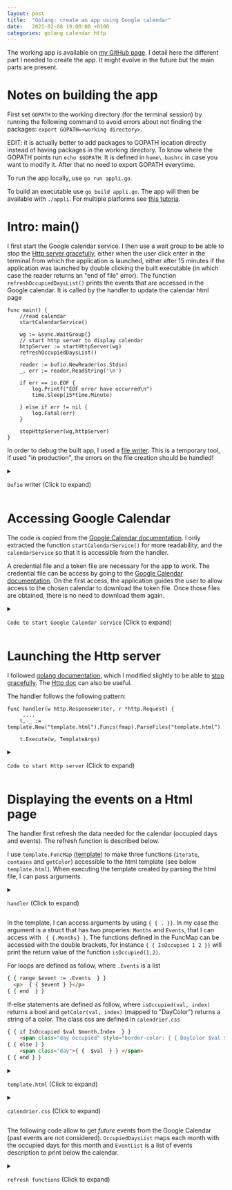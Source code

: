 ```yaml
---
layout: post
title:  "Golang: create an app using Google calendar"
date:   2021-02-08 19:00:00 +0100
categories: golang calendar http
---
```


The working app is available on [my GitHub page][github]. I detail here the different part I needed to create the app. It might evolve in the future but the main parts are present.

# Notes on building the app
First set `GOPATH` to the working directory (for the terminal session) by running the following command to avoid errors about not finding the packages: `export GOPATH=<working directory>`.

EDIT: it is actually better to add packages to GOPATH location directly instead of having packages in the working directory.
To know where the GOPATH points run `echo $GOPATH`.
It is defined in `home\.bashrc` in case you want to modify it.
After that no need to export GOPATH everytime.

To run the app locally, use `go run appli.go`.

To build an executable use `go build appli.go`. 
The app will then be available with `./appli`.
For multiple platforms see [this tutoria][tuto-multiple-platforms].

# Intro: main()
I first start the Google calendar service. 
I then use a wait group to be able to stop the [Http server gracefully][so-stopHttp], either when the user click enter in the terminal from which the application is launched, either after 15 minutes if the application was launched by double clicking the built executable (in which case the reader returns an "end of file" error).
The function `refreshOccupiedDaysList()` prints the events that are accessed in the Google calendar. 
It is called by the handler to update the calendar html page

```golang
func main() {
    //read calendar
    startCalendarService()
 
    wg := &sync.WaitGroup{}
    // start http server to display calendar
    httpServer := startHttpServer(wg)
    refreshOccupiedDaysList()

    reader := bufio.NewReader(os.Stdin)
    _, err := reader.ReadString('\n')

    if err == io.EOF {
        log.Printf("EOF error have occurred\n")
        time.Sleep(15*time.Minute)
        
    } else if err != nil {
        log.Fatal(err)
    } 
    
    stopHttpServer(wg,httpServer)
}
```



In order to debug the built app, I used a [file writer][bufio-doc]. This is a temporary tool, if used "in production", the errors on the file creation should be handled!

<details><summary>

`bufio` writer (Click to expand)</summary>
<p>

```golang
    file, _ := os.Create("./temp.txt")
    writer := bufio.NewWriter(file)
    writer.WriteString("Comment 1 \n")
    writer.WriteString("Comment 2 \n")
    writer.Flush()
```
</p>
</details>


# Accessing Google Calendar
The code is copied from the [Google Calendar documentation][calendar-doc]. 
I only extracted the function `startCalendarService()` for more readability, and the `calendarService` so that it is accessible from the handler.

A credential file and a token file are necessary for the app to work. 
The credential file can be access by going to the [Google Calendar documentation][calendar-doc].
On the first access, the application guides the user to allow access to the chosen calendar to download the token file.
Once those files are obtained, there is no need to download them again.


<details><summary>

`Code to start Google Calendar service` (Click to expand)</summary>
<p>

```golang
// Calendar service functions: getClient, getTokenFromWeb, tokenFromFile, saveToken and startCalendarService

var calendarService  *calendar.Service;

// Retrieve a token, saves the token, then returns the generated client.
func getClient(config *oauth2.Config) *http.Client {
        // The file token.json stores the user's access and refresh tokens, and is
        // created automatically when the authorization flow completes for the first
        // time.
        tokFile := "token.json"
        tok, err := tokenFromFile(tokFile)
        if err != nil {
                tok = getTokenFromWeb(config)
                saveToken(tokFile, tok)
        }
        return config.Client(context.Background(), tok)
}

// Request a token from the web, then returns the retrieved token.
func getTokenFromWeb(config *oauth2.Config) *oauth2.Token {
        authURL := config.AuthCodeURL("state-token", oauth2.AccessTypeOffline)
        fmt.Printf("Go to the following link in your browser then type the "+
                "authorization code: \n%v\n", authURL)

        var authCode string
        if _, err := fmt.Scan(&authCode); err != nil {
                log.Fatalf("Unable to read authorization code: %v", err)
        }

        tok, err := config.Exchange(context.TODO(), authCode)
        if err != nil {
                log.Fatalf("Unable to retrieve token from web: %v", err)
        }
        return tok
}

// Retrieves a token from a local file.
func tokenFromFile(file string) (*oauth2.Token, error) {
        f, err := os.Open(file)
        if err != nil {
                return nil, err
        }
        defer f.Close()
        tok := &oauth2.Token{}
        err = json.NewDecoder(f).Decode(tok)
        return tok, err
}

// Saves a token to a file path.
func saveToken(path string, token *oauth2.Token) {
        fmt.Printf("Saving credential file to: %s\n", path)
        f, err := os.OpenFile(path, os.O_RDWR|os.O_CREATE|os.O_TRUNC, 0600)
        if err != nil {
                log.Fatalf("Unable to cache oauth token: %v", err)
        }
        defer f.Close()
        json.NewEncoder(f).Encode(token)
}

func startCalendarService(){
    b, err := ioutil.ReadFile("credentials.json")
    if err != nil {
            log.Fatalf("Unable to read client secret file: %v", err)
    }

    // If modifying these scopes, delete your previously saved token.json.
    config, err := google.ConfigFromJSON(b, calendar.CalendarReadonlyScope)
    if err != nil {
            log.Fatalf("Unable to parse client secret file to config: %v", err)
    }
    client := getClient(config)

    calendarService, err = calendar.New(client)
    if err != nil {
            log.Fatalf("Unable to retrieve Calendar client: %v", err)
    }
}
```
</p>
</details>




# Launching the Http server
I followed [golang documentation][web-app-doc], which I modified slightly to be able to [stop gracefully][so-stopHttp]. The [Http doc][http-doc] can also be useful.

The handler follows the following pattern:
```golang
func handler(w http.ResponseWriter, r *http.Request) {
	 ....
    t, _ := template.New("template.html").Funcs(fmap).ParseFiles("template.html")

    t.Execute(w, TemplateArgs)
```


<details><summary>

`Code to start Http server` (Click to expand)</summary>
<p>

```golang
// start and stop Http server
func startHttpServer(wg *sync.WaitGroup) *http.Server{
    log.Printf("main: starting HTTP server")

    wg.Add(1)
    httpServer := &http.Server{Addr: ":8080"}

    http.Handle("/resources/", http.StripPrefix("/resources/", http.FileServer(http.Dir("resources")))) 
    http.HandleFunc("/", handler)

    go func() {
        defer wg.Done() // let main know we are done cleaning up

        // always returns error. ErrServerClosed on graceful close
        if err := httpServer.ListenAndServe(); err != http.ErrServerClosed {
            // unexpected error. port in use?
            log.Fatalf("ListenAndServe(): %v", err)
        }
    }()
    return(httpServer)

}

func stopHttpServer(wg *sync.WaitGroup, httpServer *http.Server){
    log.Printf("main: stopping HTTP server")

    // now close the server gracefully ("shutdown")
    // timeout could be given with a proper context
    // (in real world you shouldn't use TODO()).
    if err := httpServer.Shutdown(context.TODO()); err != nil {
        panic(err) // failure/timeout shutting down the server gracefully
    }

    // wait for goroutine started in startHttpServer() to stop
    wg.Wait()

    log.Printf("main: done. exiting")
}
```
</p>
</details>




# Displaying the events on a Html page

The handler first refresh the data needed for the calendar (occupied days and events). 
The refresh function is described below. 

I use `template.FuncMap` ([template][template-doc]) to make three functions (`iterate`, `contains` and `getColor`) accessible to the html template (see below `template.html`). 
When executing the template created by parsing the html file, I can pass arguments.

<details><summary>

`handler` (Click to expand)</summary>
<p>

```golang

// Handler functions: iterate, contains and getColor
func iterate(count int) []int {
    var i int
    var Items []int
    for i = 0; i < (count); i++ {
        Items = append(Items, i+1)
    }
    return Items
}

func contains(s []OccupiedDay, e int) bool {
    for _, a := range s {
        //fmt.Printf("a: %v ; e: %v", a, e)
        if a.DayNumber == e {
            return true
        }
    }
    return false
}

func getColor(s []OccupiedDay, e int) string {
    for _, a := range s {
        //fmt.Printf("a: %v ; e: %v", a, e)
        if a.DayNumber == e {
            return a.Color
        }
    }
    return ""
}


// Runs server
func handler(w http.ResponseWriter, r *http.Request) {
    OccupiedDaysList, events := refreshOccupiedDaysList()

    fmap:= template.FuncMap{"Iterate": iterate,
                            "IsOccupied": func(day int, monthStr string) bool {
                                        var month, _= strconv.Atoi(monthStr)
                                        return contains(OccupiedDaysList[month], day)},
                            "DayColor": func(day int, monthStr string) string {
                                        var month, _= strconv.Atoi(monthStr)
                                        return getColor(OccupiedDaysList[month], day)},
                            }
    
    t, _ := template.New("template.html").Funcs(fmap).ParseFiles("template.html")

    t.Execute(w, TemplateArgs{MonthsDefinition, events})
}


```
</p>
</details>


In the template, I can access arguments by using `{ { . }}`.
In my case the argument is a struct that has two properies: `Months` and `Events`, that I can access with ` { {.Months} }`.
The functions defined in the FuncMap can be accessed with the double brackets, for instance `{ { IsOccupied 1 2 }}` will print the return value of the function `isOccupied(1,2)`.

For loops are defined as follow, where `.Events` is a list
```html
{ { range $event := .Events  } }
  <p>  { { $event } }</p>
{ { end  } }
```

If-else statements are defined as follow, where `isOccupied(val, index)` returns a bool and `getColor(val, index)` (mapped to "DayColor") returns a string of a color. The class css are defined in `calendrier.css`
```html
{ { if IsOccupied $val $month.Index  } }
    <span class="day occupied" style="border-color: { { DayColor $val $month.Index } };">{ {  $val  } } </span>
{ { else } }
    <span class="day">{ {  $val  } } </span>
{ { end } }
```

<details><summary>

`template.html` (Click to expand)</summary>
<p>
The space between the double brackets is added here otherwise the content does not appear in the article. 

```html
<!DOCTYPE html>
<html>
<head>
  <title>Calendrier Toulon</title>
  <link rel="stylesheet" style="text/css" href="resources/calendrier.css">
</head>
<body>
  <h1>Calendrier Toulon Indivision</h1>
  <p></p>

{ { range $month := .Months } }
    <div class="month">
      { { $month.Name } }  
      <div class="days">
        { { range $val := Iterate $month.StartDay  } }
          <span class="day">  </span>
      { { end  } }

          { { range $val := Iterate $month.Days  } }
              { { if IsOccupied $val $month.Index  } }
            <span class="day occupied" style="border-color: { { DayColor $val $month.Index } };">{ {  $val  } } </span>
          { { else } }
            <span class="day">{ {  $val  } } </span>
          { { end } }
      { { end  } }
    </div>
    </div>
{ { end } }

{ { range $event := .Events  } }
  <p>  { { $event } }</p>
{ { end  } }

</body>
</html>

```
</p>
</details>

<details><summary>

`calendrier.css` (Click to expand)</summary>
<p>
 
```css

.days {
    border-style: solid;
    border-width: 3px;
    border-color: #00d4ce;
    color:black;
    width: 210px;
}

.day {
	width: 25px;
	color: black;
	display: inline-block;
}

.occupied {
	color: #808080;
	border-width: 2px;
	border-style: solid;
}

.month{
	color:#00d4ce;
	display: inline-block;
	height: 160px;
	vertical-align: top;

}

```
</p>
</details>


The following code allow to get *future* events from the Google Calendar (past events are not considered).
`OccupiedDaysList` maps each month with the occupied days for this month and `EventList` is a list of events description to print below the calendar.


<details><summary>

`refresh functions` (Click to expand)</summary>
<p>

```golang
type OccupiedDay struct {  
    DayNumber int
    Color string
}

type Month struct {  
    Name string
    Index string
    Days  int
    StartDay int
    //OccupiedDays []int
}

type TemplateArgs struct {
    Months []Month
    Events []string
}

var calendarService  *calendar.Service;


var MonthsDefinition = []Month {
    Month{"jan","01",31, 4},
    Month{"feb","02", 28, 0},
    Month{"mar","03",31, 0},
    Month{"avr","04", 30,3},
    Month{"may","05", 31,5},
    Month{"jun","06", 30,1},
    Month{"jul","07", 31,3},
    Month{"aug","08", 31,6},
    Month{"sep","09", 30,2},
    Month{"oct","10", 31,4},
    Month{"nov","11", 30,0},
    Month{"dec","12", 31,2}}

var colorIdDict = map[string]string{
    "11": "red",
    "6": "orange",
    "":"blue",
    "1":"blue",
    "2":"green",
    "3":"blue",
    "4":"blue",
    "5":"blue",
    "7":"blue",
    "8":"blue",
    "9":"blue",
    "10":"blue",
}


// refreshOccupiedDaysList functions: getYMD (Year Month Day) and appendODL (OccupiedDaysList)
func getYMD(startDate string)(int, int, int){
    ymd := strings.Split(startDate, "-")
    y,_ := strconv.Atoi(ymd[0])
    m,_ := strconv.Atoi(ymd[1])
    d,_ := strconv.Atoi(ymd[2])
    return y,m,d
}

func appendODL(OccupiedDaysList map[int][]OccupiedDay, month int, startDay int, endDay int, colorID string) {
    for day := startDay; day < endDay; day ++{
        OccupiedDaysList[month]= append(OccupiedDaysList[month], OccupiedDay{day, colorIdDict[colorID]})
    }
}

func refreshOccupiedDaysList() (map[int][]OccupiedDay, []string) {
    OccupiedDaysList := make(map[int][]OccupiedDay)
    var EventList []string
    t := time.Now().Format(time.RFC3339)
    events, err := calendarService.Events.List("primary").ShowDeleted(false).
        SingleEvents(true).TimeMin(t).MaxResults(10).OrderBy("startTime").Do()
    if err != nil {
        log.Fatalf("Unable to retrieve next ten of the user's events: %v", err)
    }

    fmt.Println("Upcoming events:")
    if len(events.Items) == 0 {
            fmt.Println("No upcoming events found.")
    } else {
        for _, item := range events.Items {
            colorID := item.ColorId
            
            startDate := item.Start.Date
            if startDate == "" {
                fmt.Printf("**Should add all-day events in calendar, on %v \n", item.Start.DateTime)
            }
            fmt.Printf("# %v (%v)\n", item.Summary, startDate)

            y, m, d := getYMD(startDate)            
            OccupiedDaysList[m]= append(OccupiedDaysList[m], OccupiedDay{d, colorIdDict[colorID]})
            fmt.Printf("\tSTART DATE: year: %v, month: %v, day: %v \n", y, m, d)

            endDate :=item.End.Date
            if endDate != startDate {
                endY, endM,endD := getYMD(endDate)
                fmt.Printf("\tENDDATE: year: %v, month: %v, day: %v \n", endY, endM, endD)
                
                if m == endM{
                    appendODL(OccupiedDaysList, m, d, endD, colorID)
                    
                } else{ 
                    appendODL(OccupiedDaysList,m, d, 32, colorID)
                    for month := m+1; month < endM; month ++{
                        appendODL(OccupiedDaysList, month, 0, 32, colorID)
                    }
                    appendODL(OccupiedDaysList, endM, 0, endD, colorID)
                }    
            }

            fmt.Printf("\tcolorID: '%v' aka %v \n",colorID, colorIdDict[colorID])

            EventList = append(EventList, "Du "+startDate+" au "+endDate+ " : "+ item.Summary)
            // end foreach items
        }
    }

    fmt.Println("-------------\nClick Enter to exit\n")
    return OccupiedDaysList, EventList
}

```
</p>
</details>




[github]: https://github.com/ChloeVincent/CalendrierToulonApp
[calendar-doc]: https://developers.google.com/calendar/quickstart/go
[so-stopHttp]: https://stackoverflow.com/questions/39320025/how-to-stop-http-listenandserve
[web-app-doc]: https://golang.org/doc/articles/wiki/
[http-doc]: https://golang.org/pkg/net/http/
[bufio-doc]: https://golang.org/pkg/bufio/
[template-doc]: https://golang.org/pkg/text/template/
[tuto-multiple-platforms]: https://www.digitalocean.com/community/tutorials/how-to-build-go-executables-for-multiple-platforms-on-ubuntu-16-04